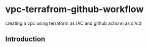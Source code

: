# vpc-terrafrom-github-workflow
creating a vpc using terraform as IAC and github actionn as ci/cd

## Introduction
